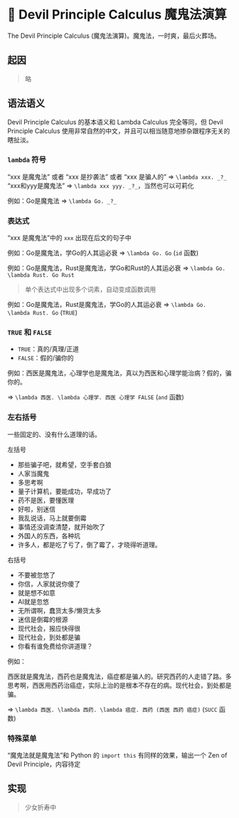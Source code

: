 # 👿 Devil Principle Calculus 魔鬼法演算
The Devil Principle Calculus (魔鬼法演算)。魔鬼法，一时爽，最后火葬场。

## 起因

> 略

## 语法语义
Devil Principle Calculus 的基本语义和 Lambda Calculus 完全等同，但 Devil Principle Calculus 使用非常自然的中文，并且可以相当随意地掺杂跟程序无关的瞎扯淡。

### `lambda` 符号
“xxx 是魔鬼法” 或者 “xxx 是抄袭法” 或者 “xxx 是骗人的” => `\lambda xxx. _?_`
“xxx和yyy是魔鬼法” => `\lambda xxx yyy. _?_`，当然也可以可莉化

例如：Go是魔鬼法 => `\lambda Go. _?_`

### 表达式
“xxx 是魔鬼法”中的 `xxx` 出现在后文的句子中

例如：Go是魔鬼法，学Go的人其运必衰 => `\lambda Go. Go` (`id` 函数)

例如：Go是魔鬼法，Rust是魔鬼法，学Go和Rust的人其运必衰 => `\lambda Go. \lambda Rust. Go Rust`
> 单个表达式中出现多个词素，自动变成函数调用

例如：Go是魔鬼法，Rust是魔鬼法，学Go的人其运必衰 => `\lambda Go. \lambda Rust. Go` (`TRUE`)

### `TRUE` 和 `FALSE`
 - `TRUE`：真的/真理/正道
 - `FALSE`：假的/骗你的

例如：西医是魔鬼法，心理学也是魔鬼法，真以为西医和心理学能治病？假的，骗你的。

  => `\lambda 西医. \lambda 心理学. 西医 心理学 FALSE` (`and` 函数)

### 左右括号
一些固定的、没有什么道理的话。

左括号
  - 那些骗子吧，就希望，空手套白狼
  - 人家当魔鬼
  - 多思考啊
  - 量子计算机，要能成功，早成功了
  - 药不是医，要懂医理
  - 好啦，别迷信
  - 我乱说话，马上就要倒霉
  - 事情还没调查清楚，就开始吹了
  - 外国人的东西，各种坑
  - 许多人，都是吃了亏了，倒了霉了，才晓得听道理。

右括号
  - 不要被忽悠了
  - 你信，人家就说你傻了
  - 就是想不如意
  - AI就是忽悠
  - 无所谓啊，蠢货太多/懒货太多
  - 迷信是倒霉的根源
  - 现代社会，报应快得很
  - 现代社会，到处都是骗
  - 你看有谁免费给你讲道理？

例如：

西医就是魔鬼法，西药也是魔鬼法，癌症都是骗人的。研究西药的人走错了路。多思考啊，西医用西药治癌症，实际上治的是根本不存在的病。现代社会，到处都是骗。

=> `\lambda 西医. \lambda 西药. \lambda 癌症. 西药 (西医 西药 癌症)` (`SUCC` 函数)

### 特殊菜单

“魔鬼法就是魔鬼法”和 Python 的 `import this` 有同样的效果，输出一个 Zen of Devil Principle，内容待定


## 实现

> 少女折寿中
